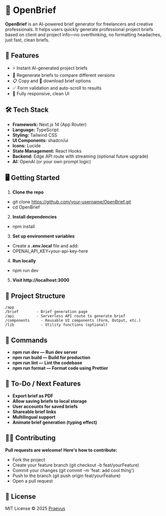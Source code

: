 # 📝 OpenBrief

**OpenBrief** is an AI-powered brief generator for freelancers and creative professionals. It helps users quickly generate professional project briefs based on client and project info—no overthinking, no formatting headaches, just fast, clean briefs.

## 🚀 Features

- ⚡ Instant AI-generated project briefs
- 🔄 Regenerate briefs to compare different versions
- 📋 Copy and 📁 download brief options
- ✅ Form validation and auto-scroll to results
- 📱 Fully responsive, clean UI

## 🛠 Tech Stack

- **Framework:** Next.js 14 (App Router)
- **Language:** TypeScript
- **Styling:** Tailwind CSS
- **UI Components:** shadcn/ui
- **Icons:** Lucide
- **State Management:** React Hooks
- **Backend:** Edge API route with streaming (optional future upgrade)
- **AI:** OpenAI (or your own prompt logic)

## 🖥️ Getting Started

1. **Clone the repo**
- git clone https://github.com/your-username/OpenBrief.git
- cd OpenBrief

2. **Install dependencies**
- npm install

3. **Set up environment variables**

- Create a **.env.local** file and add:
- OPENAI_API_KEY=your-api-key-here

4. **Run locally**
- npm run dev

5. **Visit http://localhost:3000**

## 📂 Project Structure
    /app
    /brief        - Brief generation page
    /api          - Serverless API route to generate brief
    /components     - Reusable UI components (Form, Output, etc.)
    /lib            - Utility functions (optional)

## 🔧 Commands
- **npm run dev — Run dev server**
- **npm run build — Build for production**
- **npm run lint — Lint the codebase**
- **npm run format — Format code using Prettier**

## 🧪 To-Do / Next Features
 - **Export brief as PDF**
 - **Allow saving briefs to local storage**
 - **User accounts for saved briefs**
 - **Shareable brief links**
 - **Multilingual support**
 - **Animate brief generation (typing effect)**

## 🧑‍💻 Contributing
**Pull requests are welcome! Here's how to contribute:**

- Fork the project
- Create your feature branch (git checkout -b feat/yourFeature)
- Commit your changes (git commit -m 'feat: add cool thing')
- Push to the branch (git push origin feat/yourFeature)
- Open a pull request

## 📄 License
MIT License © 2025 [Praevus](https://github.com/Chukwuderah)